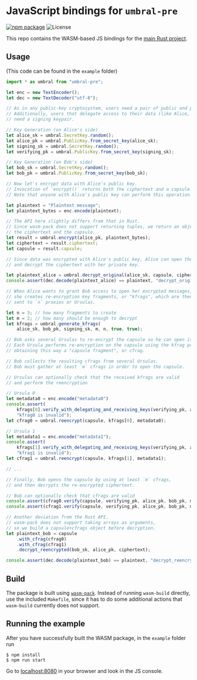 # JavaScript bindings for `umbral-pre`

[![npm package][js-npm-image]][js-npm-link] ![License][js-license-image]

This repo contains the WASM-based JS bindings for the [main Rust project][umbral-pre].

## Usage

(This code can be found in the `example` folder)

```javascript
import * as umbral from "umbral-pre";

let enc = new TextEncoder();
let dec = new TextDecoder("utf-8");

// As in any public-key cryptosystem, users need a pair of public and private keys.
// Additionally, users that delegate access to their data (like Alice, in this example)
// need a signing keypair.

// Key Generation (on Alice's side)
let alice_sk = umbral.SecretKey.random();
let alice_pk = umbral.PublicKey.from_secret_key(alice_sk);
let signing_sk = umbral.SecretKey.random();
let verifying_pk = umbral.PublicKey.from_secret_key(signing_sk);

// Key Generation (on Bob's side)
let bob_sk = umbral.SecretKey.random();
let bob_pk = umbral.PublicKey.from_secret_key(bob_sk);

// Now let's encrypt data with Alice's public key.
// Invocation of `encrypt()` returns both the ciphertext and a capsule.
// Note that anyone with Alice's public key can perform this operation.

let plaintext = "Plaintext message";
let plaintext_bytes = enc.encode(plaintext);

// The API here slightly differs from that in Rust.
// Since wasm-pack does not support returning tuples, we return an object containing
// the ciphertext and the capsule.
let result = umbral.encrypt(alice_pk, plaintext_bytes);
let ciphertext = result.ciphertext;
let capsule = result.capsule;

// Since data was encrypted with Alice's public key, Alice can open the capsule
// and decrypt the ciphertext with her private key.

let plaintext_alice = umbral.decrypt_original(alice_sk, capsule, ciphertext);
console.assert(dec.decode(plaintext_alice) == plaintext, "decrypt_original() failed");

// When Alice wants to grant Bob access to open her encrypted messages,
// she creates re-encryption key fragments, or "kfrags", which are then
// sent to `n` proxies or Ursulas.

let n = 3; // how many fragments to create
let m = 2; // how many should be enough to decrypt
let kfrags = umbral.generate_kfrags(
    alice_sk, bob_pk, signing_sk, m, n, true, true);

// Bob asks several Ursulas to re-encrypt the capsule so he can open it.
// Each Ursula performs re-encryption on the capsule using the kfrag provided by Alice,
// obtaining this way a "capsule fragment", or cfrag.

// Bob collects the resulting cfrags from several Ursulas.
// Bob must gather at least `m` cfrags in order to open the capsule.

// Ursulas can optionally check that the received kfrags are valid
// and perform the reencryption

// Ursula 0
let metadata0 = enc.encode("metadata0")
console.assert(
    kfrags[0].verify_with_delegating_and_receiving_keys(verifying_pk, alice_pk, bob_pk),
    "kfrag0 is invalid");
let cfrag0 = umbral.reencrypt(capsule, kfrags[0], metadata0);

// Ursula 1
let metadata1 = enc.encode("metadata1");
console.assert(
    kfrags[1].verify_with_delegating_and_receiving_keys(verifying_pk, alice_pk, bob_pk),
    "kfrag1 is invalid");
let cfrag1 = umbral.reencrypt(capsule, kfrags[1], metadata1);

// ...

// Finally, Bob opens the capsule by using at least `m` cfrags,
// and then decrypts the re-encrypted ciphertext.

// Bob can optionally check that cfrags are valid
console.assert(cfrag0.verify(capsule, verifying_pk, alice_pk, bob_pk, metadata0), "cfrag0 is invalid");
console.assert(cfrag1.verify(capsule, verifying_pk, alice_pk, bob_pk, metadata1), "cfrag1 is invalid");

// Another deviation from the Rust API.
// wasm-pack does not support taking arrays as arguments,
// so we build a capsule+cfrags object before decryption.
let plaintext_bob = capsule
    .with_cfrag(cfrag0)
    .with_cfrag(cfrag1)
    .decrypt_reencrypted(bob_sk, alice_pk, ciphertext);

console.assert(dec.decode(plaintext_bob) == plaintext, "decrypt_reencrypted() failed");
```

## Build

The package is built using [`wasm-pack`](https://github.com/rustwasm/wasm-pack).
Instead of running `wasm-build` directly, use the included `Makefile`, since it has to do some additional actions that `wasm-build` currently does not support.

## Running the example

After you have successfully built the WASM package, in the `example` folder run
```
$ npm install
$ npm run start
```
Go to [localhost:8080](http://localhost:8080/) in your browser and look in the JS console.

[js-npm-image]: https://img.shields.io/npm/v/umbral-pre
[js-npm-link]: https://www.npmjs.com/package/umbral-pre
[js-license-image]: https://img.shields.io/npm/l/umbral-pre
[umbral-pre]: https://github.com/nucypher/rust-umbral/tree/master/umbral-pre
